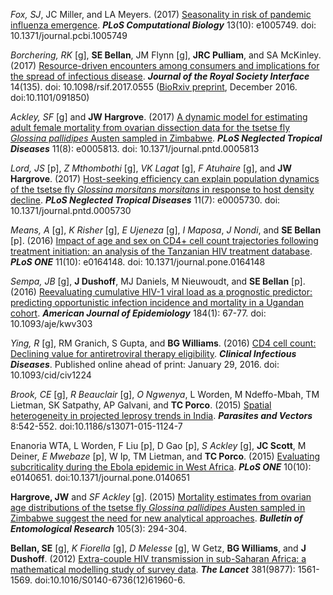<div markdown='1'>

_Fox, SJ_, JC Miller, and LA Meyers. (2017) [Seasonality in risk of pandemic influenza emergence](https://doi.org/10.1371/journal.pcbi.1005749). _**PLoS Computational Biology**_ 13(10): e1005749. doi: 10.1371/journal.pcbi.1005749

_Borchering, RK_ [g], **SE Bellan**, JM Flynn [g], **JRC Pulliam**, and SA McKinley. (2017) [Resource-driven encounters among consumers and implications for the spread of infectious disease](http://rsif.royalsocietypublishing.org/content/14/135/20170555). _**Journal of the Royal Society Interface**_ 14(135). doi: 10.1098/rsif.2017.0555  ([BioRxiv preprint](https://doi.org/10.1101/091850), December 2016. doi:10.1101/091850)

_Ackley, SF_ [g] and **JW Hargrove**. (2017) [A dynamic model for estimating adult female mortality from ovarian dissection data for the tsetse fly _Glossina pallidipes_ Austen sampled in Zimbabwe](https://doi.org/10.1371/journal.pntd.0005813). _**PLoS Neglected Tropical Diseases**_ 11(8): e0005813. doi: 10.1371/journal.pntd.0005813

_Lord, JS_ [p], _Z Mthombothi_ [g], _VK Lagat_ [g], _F Atuhaire_ [g], and **JW Hargrove**. (2017) [Host-seeking efficiency can explain population dynamics of the tsetse fly _Glossina morsitans morsitans_ in response to host density decline](https://doi.org/10.1371/journal.pntd.0005730). _**PLoS Neglected Tropical Diseases**_ 11(7): e0005730. doi: 10.1371/journal.pntd.0005730

_Means, A_ [g], _K Risher_ [g], _E Ujeneza_ [g], _I Maposa_, _J Nondi_, and **SE Bellan** [p]. (2016) [Impact of age and sex on CD4+ cell count trajectories following treatment initiation: an analysis of the Tanzanian HIV treatment database](http://journals.plos.org/plosone/article?id=10.1371/journal.pone.0164148). _**PLoS ONE**_ 11(10): e0164148. doi: 10.1371/journal.pone.0164148

_Sempa, JB_ [g], **J Dushoff**, MJ Daniels, M Nieuwoudt, and **SE Bellan** [p]. (2016) [Reevaluating cumulative HIV-1 viral load as a prognostic predictor: predicting opportunistic infection incidence and mortality in a Ugandan cohort](http://aje.oxfordjournals.org/cgi/reprint/kwv303?ijkey=KxcBzzl10c7eRVS&keytype=ref). _**American Journal of Epidemiology**_ 184(1): 67-77. doi: 10.1093/aje/kwv303

_Ying, R_ [g], RM Granich, S Gupta, and **BG Williams**. (2016) [CD4 cell count: Declining value for antiretroviral therapy eligibility](http://cid.oxfordjournals.org/content/early/2016/01/28/cid.civ1224.full). _**Clinical Infectious Diseases**_. Published online ahead of print: January 29, 2016. doi: 10.1093/cid/civ1224

_Brook, CE_ [g], _R Beauclair_ [g], _O Ngwenya_, L Worden, M Ndeffo-Mbah, TM Lietman, SK Satpathy, AP Galvani, and **TC Porco**. (2015) [Spatial heterogeneity in projected leprosy trends in India](http://parasitesandvectors.biomedcentral.com/articles/10.1186/s13071-015-1124-7). _**Parasites and Vectors**_ 8:542-552. doi:10.1186/s13071-015-1124-7

Enanoria WTA, L Worden, F Liu [p], D Gao [p], _S Ackley_ [g], **JC Scott**, M Deiner, _E Mwebaze_ [p], W Ip, TM Lietman, and **TC Porco**. (2015) [Evaluating subcriticality during the Ebola epidemic in West Africa](http://journals.plos.org/plosone/article?id=10.1371/journal.pone.0140651). _**PLoS ONE**_ 10(10): e0140651. doi:10.1371/journal.pone.0140651

**Hargrove, JW** and _SF Ackley_ [g]. (2015) [Mortality estimates from ovarian age distributions of the tsetse fly _Glossina pallidipes_ Austen sampled in Zimbabwe suggest the need for new analytical approaches](http://journals.cambridge.org/abstract_S0007485315000073). _**Bulletin of Entomological Research**_ 105(3): 294-304.

**Bellan, SE** [g], _K Fiorella_ [g], _D Melesse_ [g], W Getz, **BG Williams**, and **J Dushoff**. (2012) [Extra-couple HIV transmission in sub-Saharan Africa: a mathematical modelling study of survey data](http://www.thelancet.com/journals/lancet/article/PIIS0140-6736%2812%2961960-6/fulltext). _**The Lancet**_ 381(9877): 1561-1569. doi:10.1016/S0140-6736(12)61960-6.

</div>
